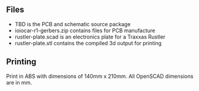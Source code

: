Files
-----
- TBD is the PCB and schematic source package
- ioiocar-r1-gerbers.zip contains files for PCB manufacture
- rustler-plate.scad is an electronics plate for a Traxxas Rustler
- rustler-plate.stl contains the compiled 3d output for printing


Printing
--------
Print in ABS with dimensions of 140mm x 210mm. All OpenSCAD dimensions are in mm.
